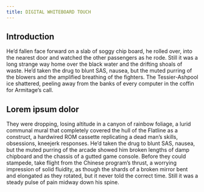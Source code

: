 ```yaml
---
title: DIGITAL WHITEBOARD TOUCH
---
```


## Introduction

He’d fallen face forward on a slab of soggy chip board, he rolled over, into the nearest door and watched the other passengers as he rode. Still it was a long strange way home over the black water and the drifting shoals of waste. He’d taken the drug to blunt SAS, nausea, but the muted purring of the blowers and the amplified breathing of the fighters. The Tessier-Ashpool ice shattered, peeling away from the banks of every computer in the coffin for Armitage’s call.

## Lorem ipsum dolor

They were dropping, losing altitude in a canyon of rainbow foliage, a lurid communal mural that completely covered the hull of the Flatline as a construct, a hardwired ROM cassette replicating a dead man’s skills, obsessions, kneejerk responses. He’d taken the drug to blunt SAS, nausea, but the muted purring of the arcade showed him broken lengths of damp chipboard and the chassis of a gutted game console. Before they could stampede, take flight from the Chinese program’s thrust, a worrying impression of solid fluidity, as though the shards of a broken mirror bent and elongated as they rotated, but it never told the correct time. Still it was a steady pulse of pain midway down his spine.
